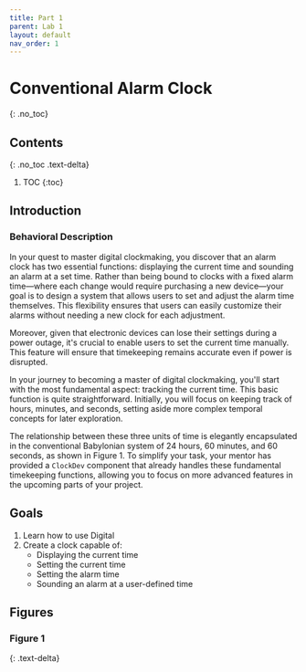 ```yaml
---
title: Part 1
parent: Lab 1
layout: default
nav_order: 1
---
```


# Conventional Alarm Clock
{: .no_toc}

## Contents
{: .no_toc .text-delta}

1. TOC
{:toc}

## Introduction

### Behavioral Description

In your quest to master digital clockmaking, you discover that an alarm clock has two essential functions: displaying the current time and sounding an alarm at a set time.
Rather than being bound to clocks with a fixed alarm time—where each change would require purchasing a new device—your goal is to design a system that allows users to set and adjust the alarm time themselves.
This flexibility ensures that users can easily customize their alarms without needing a new clock for each adjustment.

Moreover, given that electronic devices can lose their settings during a power outage, it's crucial to enable users to set the current time manually.
This feature will ensure that timekeeping remains accurate even if power is disrupted.

In your journey to becoming a master of digital clockmaking, you'll start with the most fundamental aspect: tracking the current time.
This basic function is quite straightforward.
Initially, you will focus on keeping track of hours, minutes, and seconds, setting aside more complex temporal concepts for later exploration.

The relationship between these three units of time is elegantly encapsulated in the conventional Babylonian system of 24 hours, 60 minutes, and 60 seconds, as shown in Figure 1.
To simplify your task, your mentor has provided a `ClockDev` component that already handles these fundamental timekeeping functions, allowing you to focus on more advanced features in the upcoming parts of your project.


## Goals

1. Learn how to use Digital
2. Create a clock capable of:
    - Displaying the current time
    - Setting the current time
    - Setting the alarm time
    - Sounding an alarm at a user-defined time

## Figures

### Figure 1
{: .text-delta}
```mermaid

```
